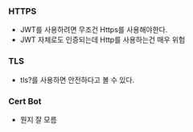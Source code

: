 ### HTTPS
- JWT를 사용하려면 무조건 Https를 사용해야한다.
- JWT 자체로도 인증되는데 Http를 사용하는건 매우 위험

### TLS
- tls?를 사용하면 안전하다고 볼 수 있다.

### Cert Bot
- 뭔지 잘 모름
